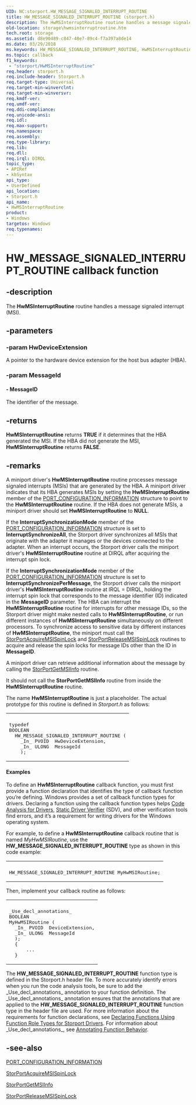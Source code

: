 ```yaml
---
UID: NC:storport.HW_MESSAGE_SIGNALED_INTERRUPT_ROUTINE
title: HW_MESSAGE_SIGNALED_INTERRUPT_ROUTINE (storport.h)
description: The HwMSInterruptRoutine routine handles a message signaled interrupt (MSI).
old-location: storage\hwmsinterruptroutine.htm
tech.root: storage
ms.assetid: d8e90489-c847-48e7-89c4-f7a397a8de14
ms.date: 03/29/2018
ms.keywords: HW_MESSAGE_SIGNALED_INTERRUPT_ROUTINE, HwMSInterruptRoutine, HwMSInterruptRoutine routine [Storage Devices], storage.hwmsinterruptroutine, stormini_153bf378-505e-413b-90b2-24af3fd9d502.xml, storport/HwMSInterruptRoutine
ms.topic: callback
f1_keywords:
 - "storport/HwMSInterruptRoutine"
req.header: storport.h
req.include-header: Storport.h
req.target-type: Universal
req.target-min-winverclnt: 
req.target-min-winversvr: 
req.kmdf-ver: 
req.umdf-ver: 
req.ddi-compliance: 
req.unicode-ansi: 
req.idl: 
req.max-support: 
req.namespace: 
req.assembly: 
req.type-library: 
req.lib: 
req.dll: 
req.irql: DIRQL
topic_type:
- APIRef
- kbSyntax
api_type:
- UserDefined
api_location:
- Storport.h
api_name:
- HwMSInterruptRoutine
product:
- Windows
targetos: Windows
req.typenames: 
---
```


# HW_MESSAGE_SIGNALED_INTERRUPT_ROUTINE callback function


## -description


The <b>HwMSInterruptRoutine</b> routine handles a message signaled interrupt (MSI).


## -parameters




### -param HwDeviceExtension

A pointer to the hardware device extension for the host bus adapter (HBA).


### -param MessageId








#### - MessageID

The identifier of the message.


## -returns



<b>HwMSInterruptRoutine</b> returns <b>TRUE</b> if it determines that the HBA generated the MSI. If the HBA did not generate the MSI, <b>HwMSInterruptRoutine</b> returns <b>FALSE</b>.




## -remarks



A miniport driver's <b>HwMSInterruptRoutine</b> routine processes message signaled interrupts (MSIs) that are generated by the HBA. A miniport driver indicates that its HBA generates MSIs by setting the <b>HwMSInterruptRoutine</b> member of the <a href="https://docs.microsoft.com/windows-hardware/drivers/ddi/strmini/ns-strmini-_port_configuration_information">PORT_CONFIGURATION_INFORMATION</a> structure to point to the <b>HwMSInterruptRoutine</b> routine. If the HBA does not generate MSIs, a miniport driver should set <b>HwMSInterruptRoutine</b> to <b>NULL</b>.

If the <b>InterruptSynchronizationMode</b> member of the <a href="https://docs.microsoft.com/windows-hardware/drivers/ddi/strmini/ns-strmini-_port_configuration_information">PORT_CONFIGURATION_INFORMATION</a> structure is set to <b>InterruptSynchronizeAll</b>, the Storport driver synchronizes all MSIs that originate with the adapter it manages or the devices connected to the adapter. When an interrupt occurs, the Storport driver calls the miniport driver's <b>HwMSInterruptRoutine</b> routine at DIRQL after acquiring the interrupt spin lock. 

If the <b>InterruptSynchronizationMode</b> member of the <a href="https://docs.microsoft.com/windows-hardware/drivers/ddi/strmini/ns-strmini-_port_configuration_information">PORT_CONFIGURATION_INFORMATION</a> structure is set to <b>InterruptSynchronizePerMessage</b>, the Storport driver calls the miniport driver's <b>HwMSInterruptRoutine</b> routine at IRQL = DIRQL, holding the interrupt spin lock that corresponds to the message identifier (ID) indicated in the <b>MessageID</b> parameter. The HBA can interrupt the <b>HwMSInterruptRoutine</b> routine for interrupts for other message IDs, so the Storport driver might make nested calls to <b>HwMSInterruptRoutine</b>, or run different instances of <b>HwMSInterruptRoutine</b> simultaneously on different processors. To synchronize access to sensitive data by different instances of <b>HwMSInterruptRoutine</b>, the miniport must call the <a href="https://docs.microsoft.com/windows-hardware/drivers/ddi/storport/nf-storport-storportacquiremsispinlock">StorPortAcquireMSISpinLock</a> and <a href="https://docs.microsoft.com/windows-hardware/drivers/ddi/storport/nf-storport-storportreleasemsispinlock">StorPortReleaseMSISpinLock</a> routines to acquire and release the spin locks for message IDs other than the ID in <b>MessageID</b>.

A miniport driver can retrieve additional information about the message by calling the <a href="https://docs.microsoft.com/windows-hardware/drivers/ddi/storport/nf-storport-storportgetmsiinfo">StorPortGetMSIInfo</a> routine.

It should not call the <b>StorPortGetMSIInfo</b> routine from inside the <b>HwMSInterruptRoutine</b> routine.

The name <b>HwMSInterruptRoutine</b> is just a placeholder. The actual prototype for this routine is defined in <i>Storport.h</i> as follows:

<div class="code"><span codelanguage=""><table>
<tr>
<th></th>
</tr>
<tr>
<td>
<pre>typedef
BOOLEAN
  HW_MESSAGE_SIGNALED_INTERRUPT_ROUTINE (
    _In_ PVOID  HwDeviceExtension,
    _In_ ULONG  MessageId
    );</pre>
</td>
</tr>
</table></span></div>

#### Examples

To define an <b>HwMSInterruptRoutine</b> callback function, you must first provide a function declaration that identifies the type of callback function you’re defining. Windows provides a set of callback function types for drivers. Declaring a function using the callback function types helps <a href="https://docs.microsoft.com/windows-hardware/drivers/devtest/code-analysis-for-drivers">Code Analysis for Drivers</a>, <a href="https://docs.microsoft.com/windows-hardware/drivers/devtest/static-driver-verifier">Static Driver Verifier</a> (SDV), and other verification tools find errors, and it’s a requirement for writing drivers for the Windows operating system.

 For example, to define a <b>HwMSInterruptRoutine</b> callback routine that is named <i>MyHwMSIRoutine</i>, use the <b>HW_MESSAGE_SIGNALED_INTERRUPT_ROUTINE</b> type as shown in this code example:

<div class="code"><span codelanguage=""><table>
<tr>
<th></th>
</tr>
<tr>
<td>
<pre>HW_MESSAGE_SIGNALED_INTERRUPT_ROUTINE MyHwMSIRoutine;</pre>
</td>
</tr>
</table></span></div>
Then, implement your callback routine as follows:

<div class="code"><span codelanguage=""><table>
<tr>
<th></th>
</tr>
<tr>
<td>
<pre>_Use_decl_annotations_
BOOLEAN
MyHwMSIRoutine (
  _In_ PVOID  DeviceExtension,
  _In_ ULONG  MessageId
  );
  {
      ...
  }</pre>
</td>
</tr>
</table></span></div>
The <b>HW_MESSAGE_SIGNALED_INTERRUPT_ROUTINE</b> function type is defined in the Storport.h header file. To more accurately identify errors when you run the code analysis tools, be sure to add the _Use_decl_annotations_ annotation to your function definition. The _Use_decl_annotations_ annotation ensures that the annotations that are applied to the <b>HW_MESSAGE_SIGNALED_INTERRUPT_ROUTINE</b> function type in the header file are used. For more information about the requirements for function declarations, see <a href="https://docs.microsoft.com/windows-hardware/drivers/devtest/declaring-functions-by-using-function-role-types-for-storport-drivers">Declaring Functions Using Function Role Types for Storport Drivers</a>. For information about _Use_decl_annotations_, see <a href="https://docs.microsoft.com/visualstudio/code-quality/annotating-function-behavior?view=vs-2015">Annotating Function Behavior</a>.




## -see-also




<a href="https://docs.microsoft.com/windows-hardware/drivers/ddi/strmini/ns-strmini-_port_configuration_information">PORT_CONFIGURATION_INFORMATION</a>



<a href="https://docs.microsoft.com/windows-hardware/drivers/ddi/storport/nf-storport-storportacquiremsispinlock">StorPortAcquireMSISpinLock</a>



<a href="https://docs.microsoft.com/windows-hardware/drivers/ddi/storport/nf-storport-storportgetmsiinfo">StorPortGetMSIInfo</a>



<a href="https://docs.microsoft.com/windows-hardware/drivers/ddi/storport/nf-storport-storportreleasemsispinlock">StorPortReleaseMSISpinLock</a>
 

 

